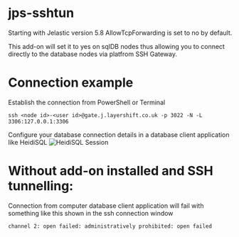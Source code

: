 # jps-sshtun

Starting with Jelastic version 5.8 AllowTcpForwarding is set to no by default.

This add-on will set it to yes on sqlDB nodes thus allowing you to connect directly to the database nodes via platfrom SSH Gateway.

# Connection example
Establish the connection from PowerShell or Terminal
```
ssh <node id>-<user id>@gate.j.layershift.co.uk -p 3022 -N -L 3306:127.0.0.1:3306
```
Configure your database connection details in a database client application like HeidiSQL
![HeidiSQL Session](../../raw/master/images/HeidiSQL_Session.png)

# Without add-on installed and SSH tunnelling:

Connection from computer database client application will fail with something like this shown in the ssh connection window

```
channel 2: open failed: administratively prohibited: open failed
```
